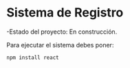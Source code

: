 <h1> Sistema de Registro </h1>

-Estado del proyecto: En construcción.

Para ejecutar el sistema debes poner:

```npm install react```
